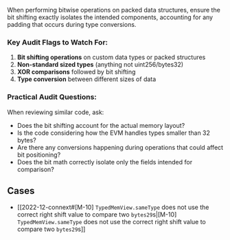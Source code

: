 When performing bitwise operations on packed data structures, ensure the bit shifting exactly isolates the intended components, accounting for any padding that occurs during type conversions.

### Key Audit Flags to Watch For:

1. **Bit shifting operations** on custom data types or packed structures
2. **Non-standard sized types** (anything not uint256/bytes32)
3. **XOR comparisons** followed by bit shifting
4. **Type conversion** between different sizes of data

### Practical Audit Questions:

When reviewing similar code, ask:

- Does the bit shifting account for the actual memory layout?
- Is the code considering how the EVM handles types smaller than 32 bytes?
- Are there any conversions happening during operations that could affect bit positioning?
- Does the bit math correctly isolate only the fields intended for comparison?

## Cases
- [[2022-12-connext#[M-10] `TypedMemView.sameType` does not use the correct right shift value to compare two `bytes29`s|[M-10] `TypedMemView.sameType` does not use the correct right shift value to compare two `bytes29`s]]